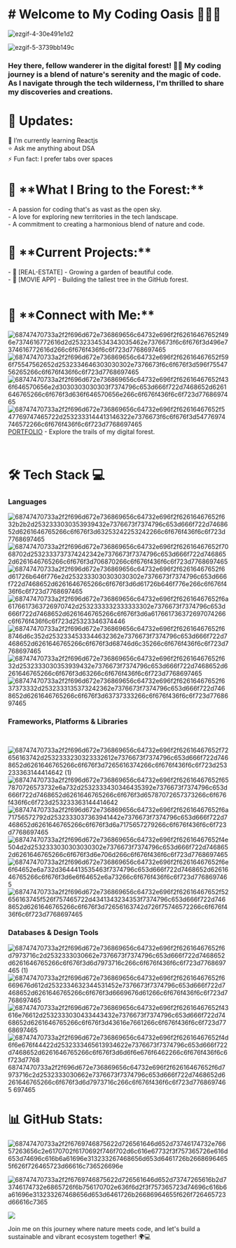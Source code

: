 <H1># Welcome to My Coding Oasis 🌿👩‍💻 </H1>

![ezgif-4-30e491e1d2](https://github.com/KumarGit01/KumarGit01/assets/152199360/465a3493-9cea-4c73-b411-5f3173e14e58)


![ezgif-5-3739bb149c](https://github.com/KumarGit01/KumarGit01/assets/152199360/1067fd1b-7ed6-4702-af3e-5c46fc431507)


<H3>Hey there, fellow wanderer in the digital forest! 🌳✨ My coding journey is a blend of nature's serenity and the magic of code. As I navigate through the tech wilderness, I'm thrilled to share my discoveries and creations.
</H3> 
<H1>🎉 Updates:</H1>
🚀 I’m currently learning Reactjs<BR>
⭐ Ask me anything about DSA<BR>
⚡ Fun fact: I prefer tabs over spaces <BR>

<H1>🚀 **What I Bring to the Forest:**</H1>
- A passion for coding that's as vast as the open sky.<BR>
- A love for exploring new territories in the tech landscape.<BR>
- A commitment to creating a harmonious blend of nature and code.

<H1>🌱 **Current Projects:**</H1>
- 🌺 [REAL-ESTATE] - Growing a garden of beautiful code.<BR>
- 🌲 [MOVIE APP] - Building the tallest tree in the GitHub forest.
<BR>

<br>


<H1>🌿 **Connect with Me:**  <br>  </H1>


![68747470733a2f2f696d672e736869656c64732e696f2f62616467652f496e7374616772616d2d2532334534343035462e7376673f6c6f676f3d496e7374616772616d266c6f676f436f6c6f723d7768697465](https://github.com/KumarGit01/KumarGit01/assets/152199360/b2124349-aaae-49b6-bf89-eb8c526f9ce5) 
![68747470733a2f2f696d672e736869656c64732e696f2f62616467652f596f75547562652d2532334646303030302e7376673f6c6f676f3d596f7554756265266c6f676f436f6c6f723d7768697465](https://github.com/KumarGit01/KumarGit01/assets/152199360/cc99af77-5aac-497d-98e0-90c0c8c637a7)
![68747470733a2f2f696d672e736869656c64732e696f2f62616467652f436f646570656e2d3030303030303f7374796c653d666f722d7468652d6261646765266c6f676f3d636f646570656e266c6f676f436f6c6f723d7768697465](https://github.com/KumarGit01/KumarGit01/assets/152199360/372fd199-4857-44da-9033-3e46b181f84a)
![68747470733a2f2f696d672e736869656c64732e696f2f62616467652f547769747465722d2532333144413146322e7376673f6c6f676f3d54776974746572266c6f676f436f6c6f723d7768697465](https://github.com/KumarGit01/KumarGit01/assets/152199360/6c742fe4-d249-44ca-bd7a-371d952d0049) <br> 
 [PORTFOLIO](https://kumargit01.github.io/PORT/) - Explore the trails of my digital forest. 

<br>
<H1> 🛠️ Tech Stack 💻 </H1>
<H3>Languages</H3>

![68747470733a2f2f696d672e736869656c64732e696f2f62616467652f632b2b2d2532333030353939432e7376673f7374796c653d666f722d7468652d6261646765266c6f676f3d63253242253242266c6f676f436f6c6f723d7768697465](https://github.com/KumarGit01/KumarGit01/assets/152199360/08ccd52c-bd08-4929-9db1-6eee2de3b992)
![68747470733a2f2f696d672e736869656c64732e696f2f62616467652f7068702d2532333737374242342e7376673f7374796c653d666f722d7468652d6261646765266c6f676f3d706870266c6f676f436f6c6f723d7768697465](https://github.com/KumarGit01/KumarGit01/assets/152199360/37a6bf93-3f06-4098-a95c-f612d2256943)
![68747470733a2f2f696d672e736869656c64732e696f2f62616467652f6d61726b646f776e2d2532333030303030302e7376673f7374796c653d666f722d7468652d6261646765266c6f676f3d6d61726b646f776e266c6f676f436f6c6f723d7768697465](https://github.com/KumarGit01/KumarGit01/assets/152199360/dfc3830c-0d72-4008-ab47-f519d89a6a66)
![68747470733a2f2f696d672e736869656c64732e696f2f62616467652f6a6176617363726970742d2532333332333333302e7376673f7374796c653d666f722d7468652d6261646765266c6f676f3d6a617661736372697074266c6f676f436f6c6f723d25323346374446](https://github.com/KumarGit01/KumarGit01/assets/152199360/1fd2490c-b737-4aac-a4b7-9ab49f7efd37)
![68747470733a2f2f696d672e736869656c64732e696f2f62616467652f68746d6c352d2532334533344632362e7376673f7374796c653d666f722d7468652d6261646765266c6f676f3d68746d6c35266c6f676f436f6c6f723d7768697465](https://github.com/KumarGit01/KumarGit01/assets/152199360/54d0944a-708f-40d8-8ec4-580a6eff17d9)
![68747470733a2f2f696d672e736869656c64732e696f2f62616467652f632d2532333030353939432e7376673f7374796c653d666f722d7468652d6261646765266c6f676f3d63266c6f676f436f6c6f723d7768697465](https://github.com/KumarGit01/KumarGit01/assets/152199360/7ec48cc1-f87c-46d1-87c7-84915260195f)
![68747470733a2f2f696d672e736869656c64732e696f2f62616467652f637373332d2532333135373242362e7376673f7374796c653d666f722d7468652d6261646765266c6f676f3d63737333266c6f676f436f6c6f723d7768697465](https://github.com/KumarGit01/KumarGit01/assets/152199360/4902eb62-8754-4343-9d2f-fbf622bf99eb)


<h3>Frameworks, Platforms & Libraries </h3>
<BR>

![68747470733a2f2f696d672e736869656c64732e696f2f62616467652f72656163742d2532333230323332612e7376673f7374796c653d666f722d7468652d6261646765266c6f676f3d7265616374266c6f676f436f6c6f723d253233363144414642 (1)](https://github.com/KumarGit01/KumarGit01/assets/152199360/4a691a5d-d2e6-42f6-b4a6-126fba36c0e5)
![68747470733a2f2f696d672e736869656c64732e696f2f62616467652f657870726573732e6a732d2532333430346435392e7376673f7374796c653d666f722d7468652d6261646765266c6f676f3d65787072657373266c6f676f436f6c6f723d253233363144414642](https://github.com/KumarGit01/KumarGit01/assets/152199360/bbe2d845-ff38-4598-ae1a-379ccd4b2fa7)
![68747470733a2f2f696d672e736869656c64732e696f2f62616467652f6a71756572792d2532333037363941442e7376673f7374796c653d666f722d7468652d6261646765266c6f676f3d6a7175657279266c6f676f436f6c6f723d7768697465](https://github.com/KumarGit01/KumarGit01/assets/152199360/4a2c3255-9d6e-4dd5-9c2d-b8253148fbfb)
![68747470733a2f2f696d672e736869656c64732e696f2f62616467652f4e504d2d2532333030303030302e7376673f7374796c653d666f722d7468652d6261646765266c6f676f3d6e706d266c6f676f436f6c6f723d7768697465](https://github.com/KumarGit01/KumarGit01/assets/152199360/05ea92f2-61ff-4a6f-9b80-6a631a176132)
![68747470733a2f2f696d672e736869656c64732e696f2f62616467652f6e6f64652e6a732d3644413535463f7374796c653d666f722d7468652d6261646765266c6f676f3d6e6f64652e6a73266c6f676f436f6c6f723d7768697465](https://github.com/KumarGit01/KumarGit01/assets/152199360/8356bb60-a5a2-4032-b3c7-ce6458c880a6)
![68747470733a2f2f696d672e736869656c64732e696f2f62616467652f52656163745f526f757465722d4341343234353f7374796c653d666f722d7468652d6261646765266c6f676f3d72656163742d726f75746572266c6f676f436f6c6f723d7768697465](https://github.com/KumarGit01/KumarGit01/assets/152199360/22bcfac9-b154-40db-9814-4efabee4cd11)



<h3>Databases & Design Tools<BR></h3>

![68747470733a2f2f696d672e736869656c64732e696f2f62616467652f6d7973716c2d2532333030662e7376673f7374796c653d666f722d7468652d6261646765266c6f676f3d6d7973716c266c6f676f436f6c6f723d7768697465 (1)](https://github.com/KumarGit01/KumarGit01/assets/152199360/46ab7379-9933-4a36-8400-e385d67d24f5)
![68747470733a2f2f696d672e736869656c64732e696f2f62616467652f6669676d612d2532334632344531452e7376673f7374796c653d666f722d7468652d6261646765266c6f676f3d6669676d61266c6f676f436f6c6f723d7768697465](https://github.com/KumarGit01/KumarGit01/assets/152199360/abe2c2ed-64ec-4a9d-9a26-477aa229eab7)
![68747470733a2f2f696d672e736869656c64732e696f2f62616467652f43616e76612d2532333030433443432e7376673f7374796c653d666f722d7468652d6261646765266c6f676f3d43616e7661266c6f676f436f6c6f723d7768697465](https://github.com/KumarGit01/KumarGit01/assets/152199360/8dc61e79-e3df-4c97-b036-f0ffefaa141c)
![68747470733a2f2f696d672e736869656c64732e696f2f62616467652f4d6f6e676f44422d2532333465613934622e7376673f7374796c653d666f722d7468652d6261646765266c6f676f3d6d6f6e676f6462266c6f676f436f6c6f723d7768
![68747470733a2f2f696d672e736869656c64732e696f2f62616467652f6d7973716c2d2532333030662e7376673f7374796c653d666f722d7468652d6261646765266c6f676f3d6d7973716c266c6f676f436f6c6f723d7768697465](https://github.com/KumarGit01/KumarGit01/assets/152199360/3d2df4b1-cc52-40a4-afd2-a6da9fbef078)
697465](https://github.com/KumarGit01/KumarGit01/assets/152199360/48a592ea-8cab-40ea-a179-58eafdf7a834)

<H1>
📊 GitHub Stats:
</H1>


![68747470733a2f2f6769746875622d726561646d652d73746174732e76657263656c2e6170702f6170692f746f702d6c616e67732f3f757365726e616d653d74696c616b6a61696e313233267468656d653d6461726b26686964655f626f726465723d66616c736526696e](https://github.com/KumarGit01/KumarGit01/assets/152199360/00155492-1f2c-4adf-8584-c4b57ad0a8d6) 
<br>

![68747470733a2f2f6769746875622d726561646d652d73747265616b2d73746174732e6865726f6b756170702e636f6d2f3f757365723d74696c616b6a61696e313233267468656d653d6461726b26686964655f626f726465723d66616c7365](https://github.com/KumarGit01/KumarGit01/assets/152199360/3e86eb56-171e-49a0-a322-f9aecd726606)




<a href="https://visitcount.itsvg.in">
  <img src="https://visitcount.itsvg.in/api?id=KUMAR&label=Profile%20Views&color=5&pretty=false" />
</a>


Join me on this journey where nature meets code, and let's build a sustainable and vibrant ecosystem together! 🌍💻




